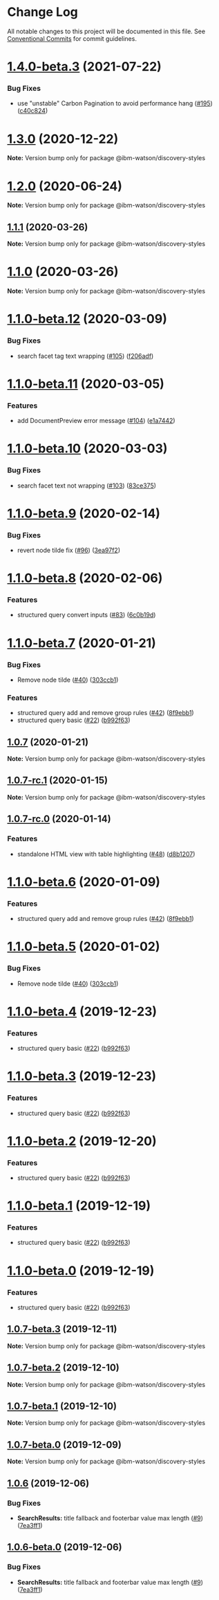 # Change Log

All notable changes to this project will be documented in this file.
See [Conventional Commits](https://conventionalcommits.org) for commit guidelines.

# [1.4.0-beta.3](https://github.com/watson-developer-cloud/discovery-components/compare/v1.4.0-beta.2...v1.4.0-beta.3) (2021-07-22)


### Bug Fixes

* use "unstable" Carbon Pagination to avoid performance hang ([#195](https://github.com/watson-developer-cloud/discovery-components/issues/195)) ([c40c824](https://github.com/watson-developer-cloud/discovery-components/commit/c40c824d185924fac3c3a096be0750cea1154f3d))





# [1.3.0](https://github.com/watson-developer-cloud/discovery-components/compare/v1.3.0-beta.6...v1.3.0) (2020-12-22)

**Note:** Version bump only for package @ibm-watson/discovery-styles





# [1.2.0](https://github.com/watson-developer-cloud/discovery-components/compare/v1.2.0-rc.0...v1.2.0) (2020-06-24)

**Note:** Version bump only for package @ibm-watson/discovery-styles





## [1.1.1](https://github.com/watson-developer-cloud/discovery-components/compare/@ibm-watson/discovery-styles@1.1.0-beta.12...@ibm-watson/discovery-styles@1.1.1) (2020-03-26)

**Note:** Version bump only for package @ibm-watson/discovery-styles





# [1.1.0](https://github.com/watson-developer-cloud/discovery-components/compare/@ibm-watson/discovery-styles@1.1.0-beta.12...@ibm-watson/discovery-styles@1.1.0) (2020-03-26)

**Note:** Version bump only for package @ibm-watson/discovery-styles





# [1.1.0-beta.12](https://github.com/watson-developer-cloud/discovery-components/compare/@ibm-watson/discovery-styles@1.1.0-beta.11...@ibm-watson/discovery-styles@1.1.0-beta.12) (2020-03-09)


### Bug Fixes

* search facet tag text wrapping ([#105](https://github.com/watson-developer-cloud/discovery-components/issues/105)) ([f206adf](https://github.com/watson-developer-cloud/discovery-components/commit/f206adf))





# [1.1.0-beta.11](https://github.com/watson-developer-cloud/discovery-components/compare/@ibm-watson/discovery-styles@1.1.0-beta.10...@ibm-watson/discovery-styles@1.1.0-beta.11) (2020-03-05)


### Features

* add DocumentPreview error message ([#104](https://github.com/watson-developer-cloud/discovery-components/issues/104)) ([e1a7442](https://github.com/watson-developer-cloud/discovery-components/commit/e1a7442))





# [1.1.0-beta.10](https://github.com/watson-developer-cloud/discovery-components/compare/@ibm-watson/discovery-styles@1.1.0-beta.9...@ibm-watson/discovery-styles@1.1.0-beta.10) (2020-03-03)


### Bug Fixes

* search facet text not wrapping ([#103](https://github.com/watson-developer-cloud/discovery-components/issues/103)) ([83ce375](https://github.com/watson-developer-cloud/discovery-components/commit/83ce375))





# [1.1.0-beta.9](https://github.com/watson-developer-cloud/discovery-components/compare/@ibm-watson/discovery-styles@1.1.0-beta.8...@ibm-watson/discovery-styles@1.1.0-beta.9) (2020-02-14)


### Bug Fixes

* revert node tilde fix ([#96](https://github.com/watson-developer-cloud/discovery-components/issues/96)) ([3ea97f2](https://github.com/watson-developer-cloud/discovery-components/commit/3ea97f2))





# [1.1.0-beta.8](https://github.com/watson-developer-cloud/discovery-components/compare/@ibm-watson/discovery-styles@1.1.0-beta.7...@ibm-watson/discovery-styles@1.1.0-beta.8) (2020-02-06)


### Features

* structured query convert inputs ([#83](https://github.com/watson-developer-cloud/discovery-components/issues/83)) ([6c0b19d](https://github.com/watson-developer-cloud/discovery-components/commit/6c0b19d))





# [1.1.0-beta.7](https://github.com/watson-developer-cloud/discovery-components/compare/@ibm-watson/discovery-styles@1.0.7...@ibm-watson/discovery-styles@1.1.0-beta.7) (2020-01-21)


### Bug Fixes

* Remove node tilde ([#40](https://github.com/watson-developer-cloud/discovery-components/issues/40)) ([303ccb1](https://github.com/watson-developer-cloud/discovery-components/commit/303ccb1))


### Features

* structured query add and remove group rules ([#42](https://github.com/watson-developer-cloud/discovery-components/issues/42)) ([8f9ebb1](https://github.com/watson-developer-cloud/discovery-components/commit/8f9ebb1))
* structured query basic ([#22](https://github.com/watson-developer-cloud/discovery-components/issues/22)) ([b992f63](https://github.com/watson-developer-cloud/discovery-components/commit/b992f63))






## [1.0.7](https://github.com/watson-developer-cloud/discovery-components/compare/@ibm-watson/discovery-styles@1.0.7-rc.1...@ibm-watson/discovery-styles@1.0.7) (2020-01-21)

**Note:** Version bump only for package @ibm-watson/discovery-styles




## [1.0.7-rc.1](https://github.com/watson-developer-cloud/discovery-components/compare/@ibm-watson/discovery-styles@1.0.7-rc.0...@ibm-watson/discovery-styles@1.0.7-rc.1) (2020-01-15)

**Note:** Version bump only for package @ibm-watson/discovery-styles




## [1.0.7-rc.0](https://github.com/watson-developer-cloud/discovery-components/compare/@ibm-watson/discovery-styles@1.0.6...@ibm-watson/discovery-styles@1.0.7-rc.0) (2020-01-14)

### Features

- standalone HTML view with table highlighting ([#48](https://github.com/watson-developer-cloud/discovery-components/issues/48)) ([d8b1207](https://github.com/watson-developer-cloud/discovery-components/commit/d8b1207))

# [1.1.0-beta.6](https://github.com/watson-developer-cloud/discovery-components/compare/@ibm-watson/discovery-styles@1.1.0-beta.5...@ibm-watson/discovery-styles@1.1.0-beta.6) (2020-01-09)


### Features

* structured query add and remove group rules ([#42](https://github.com/watson-developer-cloud/discovery-components/issues/42)) ([8f9ebb1](https://github.com/watson-developer-cloud/discovery-components/commit/8f9ebb1))





# [1.1.0-beta.5](https://github.com/watson-developer-cloud/discovery-components/compare/@ibm-watson/discovery-styles@1.1.0-beta.4...@ibm-watson/discovery-styles@1.1.0-beta.5) (2020-01-02)


### Bug Fixes

* Remove node tilde ([#40](https://github.com/watson-developer-cloud/discovery-components/issues/40)) ([303ccb1](https://github.com/watson-developer-cloud/discovery-components/commit/303ccb1))





# [1.1.0-beta.4](https://github.com/watson-developer-cloud/discovery-components/compare/@ibm-watson/discovery-styles@1.0.7-beta.3...@ibm-watson/discovery-styles@1.1.0-beta.4) (2019-12-23)


### Features

* structured query basic ([#22](https://github.com/watson-developer-cloud/discovery-components/issues/22)) ([b992f63](https://github.com/watson-developer-cloud/discovery-components/commit/b992f63))





# [1.1.0-beta.3](https://github.com/watson-developer-cloud/discovery-components/compare/@ibm-watson/discovery-styles@1.0.7-beta.3...@ibm-watson/discovery-styles@1.1.0-beta.3) (2019-12-23)


### Features

* structured query basic ([#22](https://github.com/watson-developer-cloud/discovery-components/issues/22)) ([b992f63](https://github.com/watson-developer-cloud/discovery-components/commit/b992f63))





# [1.1.0-beta.2](https://github.com/watson-developer-cloud/discovery-components/compare/@ibm-watson/discovery-styles@1.0.7-beta.3...@ibm-watson/discovery-styles@1.1.0-beta.2) (2019-12-20)


### Features

* structured query basic ([#22](https://github.com/watson-developer-cloud/discovery-components/issues/22)) ([b992f63](https://github.com/watson-developer-cloud/discovery-components/commit/b992f63))





# [1.1.0-beta.1](https://github.com/watson-developer-cloud/discovery-components/compare/@ibm-watson/discovery-styles@1.0.7-beta.3...@ibm-watson/discovery-styles@1.1.0-beta.1) (2019-12-19)


### Features

* structured query basic ([#22](https://github.com/watson-developer-cloud/discovery-components/issues/22)) ([b992f63](https://github.com/watson-developer-cloud/discovery-components/commit/b992f63))





# [1.1.0-beta.0](https://github.com/watson-developer-cloud/discovery-components/compare/@ibm-watson/discovery-styles@1.0.7-beta.3...@ibm-watson/discovery-styles@1.1.0-beta.0) (2019-12-19)


### Features

* structured query basic ([#22](https://github.com/watson-developer-cloud/discovery-components/issues/22)) ([b992f63](https://github.com/watson-developer-cloud/discovery-components/commit/b992f63))





## [1.0.7-beta.3](https://github.com/watson-developer-cloud/discovery-components/compare/@ibm-watson/discovery-styles@1.0.6...@ibm-watson/discovery-styles@1.0.7-beta.3) (2019-12-11)



**Note:** Version bump only for package @ibm-watson/discovery-styles




## [1.0.7-beta.2](https://github.com/watson-developer-cloud/discovery-components/compare/@ibm-watson/discovery-styles@1.0.6...@ibm-watson/discovery-styles@1.0.7-beta.2) (2019-12-10)

**Note:** Version bump only for package @ibm-watson/discovery-styles





## [1.0.7-beta.1](https://github.com/watson-developer-cloud/discovery-components/compare/@ibm-watson/discovery-styles@1.0.6...@ibm-watson/discovery-styles@1.0.7-beta.1) (2019-12-10)

**Note:** Version bump only for package @ibm-watson/discovery-styles




## [1.0.7-beta.0](https://github.com/watson-developer-cloud/discovery-components/compare/@ibm-watson/discovery-styles@1.0.4...@ibm-watson/discovery-styles@1.0.7-beta.0) (2019-12-09)


**Note:** Version bump only for package @ibm-watson/discovery-styles




## [1.0.6](https://github.com/watson-developer-cloud/discovery-components/compare/@ibm-watson/discovery-styles@1.0.4...@ibm-watson/discovery-styles@1.0.6) (2019-12-06)


### Bug Fixes

* **SearchResults:** title fallback and footerbar value max length ([#9](https://github.com/watson-developer-cloud/discovery-components/issues/9)) ([7ea3ff1](https://github.com/watson-developer-cloud/discovery-components/commit/7ea3ff1))





## [1.0.6-beta.0](https://github.com/watson-developer-cloud/discovery-components/compare/@ibm-watson/discovery-styles@1.0.4...@ibm-watson/discovery-styles@1.0.6-beta.0) (2019-12-06)


### Bug Fixes

* **SearchResults:** title fallback and footerbar value max length ([#9](https://github.com/watson-developer-cloud/discovery-components/issues/9)) ([7ea3ff1](https://github.com/watson-developer-cloud/discovery-components/commit/7ea3ff1))
